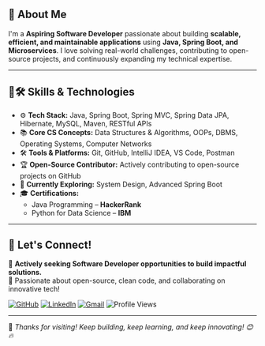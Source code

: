 ## 🌟 About Me  
I'm a **Aspiring Software Developer** passionate about building **scalable, efficient, and maintainable applications** using **Java, Spring Boot, and Microservices**. I love solving real-world challenges, contributing to open-source projects, and continuously expanding my technical expertise.

---

## 🔧🛠️ Skills & Technologies  

- ⚙️ **Tech Stack:** Java, Spring Boot, Spring MVC, Spring Data JPA, Hibernate, MySQL, Maven, RESTful APIs  
- 📚 **Core CS Concepts:** Data Structures & Algorithms, OOPs, DBMS, Operating Systems, Computer Networks  
- 🛠️ **Tools & Platforms:** Git, GitHub, IntelliJ IDEA, VS Code, Postman  
- 🏆 **Open-Source Contributor:** Actively contributing to open-source projects on GitHub  
- 🌱 **Currently Exploring:** System Design, Advanced Spring Boot  
- 🎓 **Certifications:**  
   - Java Programming – **HackerRank** 
   - Python for Data Science – **IBM**  

---

## 📼 Let's Connect!

💼 **Actively seeking Software Developer opportunities to build impactful solutions.**  
🤝 Passionate about open-source, clean code, and collaborating on innovative tech!

[![GitHub](https://img.shields.io/badge/GitHub-%40omkarkulkarni-239a3b.svg)](https://github.com/omkarkulkarni2704) 
[![LinkedIn](https://img.shields.io/badge/LinkedIn-%40omkarkulkarni-0c66c3.svg)](https://www.linkedin.com/in/omkarkulkarni-dev/) 
[![Gmail](https://img.shields.io/badge/Gmail-Contact%20Me-D14836?logo=gmail&logoColor=white)](mailto:omkarkulkarni2704@gmail.com) 
![Profile Views](https://komarev.com/ghpvc/?username=omkarkulkarni2704&label=Profile%20Views&color=0e75b6&style=flat)  

---

🌟 _Thanks for visiting! Keep building, keep learning, and keep innovating! 😊🔥_

 












<!-- Proudly created with GPRM ( https://gprm.itsvg.in ) -->
